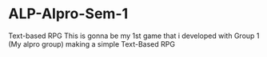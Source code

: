 # ALP-Alpro-Sem-1
Text-based RPG
This is gonna be my 1st game that i developed with Group 1 (My alpro group)
making a simple Text-Based RPG
